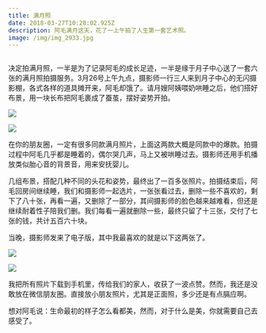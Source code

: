 ```yaml
---
title: 满月照
date: 2018-03-27T10:28:02.925Z
description: 阿毛满月这天，花了一上午拍了人生第一套艺术照。
image: /img/img_2933.jpg
---
```

![]()

决定拍满月照，一半是为了记录阿毛的成长足迹，一半是缘于月子中心送了一套六张的满月照拍摄服务。3月26号上午九点，摄影师一行三人来到月子中心的无闪摄影棚，各式各样的道具摊开来，阿毛却饿了。请月嫂阿姨喂奶哄睡之后，他们搭好布景，用一块长布把阿毛裹成了蚕茧，摆好姿势开拍。

![](/img/img_2963.jpg)

![](/img/img_2968.jpg)

在你的朋友圈，一定有很多同款满月照片，上面这两款大概是同款中的爆款。拍摄过程中阿毛几乎都是睡着的，偶尔哭几声，马上又被哄睡过去。摄影师还用手机播放类似胎心音的背景音，用来安抚婴儿。

几组布景，搭配几种不同的头花和姿势，最终出了一百多张照片。拍摄结束后，阿毛回房间继续睡，我们和摄影师一起选片，一张张看过去，删除一些不喜欢的，剩下了八十张，再看一遍，又删除了一部分，其间摄影师的脸色越来越难看，但还是继续耐着性子陪我们删。我们每看一遍就删除一些，最终只留了十三张，交付了七张的钱，共计五百六十块。

当晚，摄影师发来了电子版，其中我最喜欢的就是以下这两张了。

![](/img/img_3076.jpg)

![](/img/img_3099.jpg)

我把所有照片下载到手机里，传给我们的家人，收获了一波点赞。然而，我还是没敢放在微信朋友圈。直接放小朋友照片，尤其是正面照，多少还是有点膈应啊。

想对阿毛说：生命最初的样子怎么看都美，然而，对于什么是美，你就需要自己去感受了。
